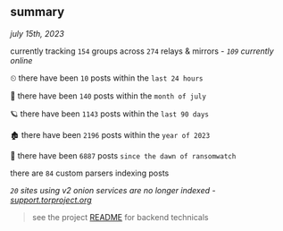 
## summary
_july 15th, 2023_

currently tracking `154` groups across `274` relays & mirrors - _`109` currently online_

⏲ there have been `10` posts within the `last 24 hours`

🦈 there have been `140` posts within the `month of july`

🪐 there have been `1143` posts within the `last 90 days`

🏚 there have been `2196` posts within the `year of 2023`

🦕 there have been `6887` posts `since the dawn of ransomwatch`

there are `84` custom parsers indexing posts

_`20` sites using v2 onion services are no longer indexed - [support.torproject.org](https://support.torproject.org/onionservices/v2-deprecation/)_

> see the project [README](https://github.com/joshhighet/ransomwatch#ransomwatch--) for backend technicals
